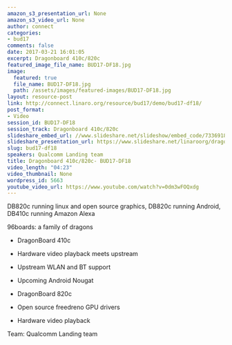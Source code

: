 ```yaml
---
amazon_s3_presentation_url: None
amazon_s3_video_url: None
author: connect
categories:
- bud17
comments: false
date: 2017-03-21 16:01:05
excerpt: Dragonboard 410c/820c
featured_image_file_name: BUD17-DF18.jpg
image:
  featured: true
  file_name: BUD17-DF18.jpg
  path: /assets/images/featured-images/BUD17-DF18.jpg
layout: resource-post
link: http://connect.linaro.org/resource/bud17/demo/bud17-df18/
post_format:
- Video
session_id: BUD17-DF18
session_track: Dragonboard 410c/820c
slideshare_embed_url: //www.slideshare.net/slideshow/embed_code/73369189
slideshare_presentation_url: https://www.slideshare.net/linaroorg/dragonboard-410c820c
slug: bud17-df18
speakers: Qualcomm Landing team
title: Dragonboard 410c/820c- BUD17-DF18
video_length: "04:23"
video_thumbnail: None
wordpress_id: 5663
youtube_video_url: https://www.youtube.com/watch?v=0dm3wFOQxdg
---
```


DB820c running linux and open source graphics, DB820c running Android, DB410c running Amazon Alexa

96boards: a family of dragons

- DragonBoard 410c

- Hardware video playback meets upstream

- Upstream WLAN and BT support

- Upcoming Android Nougat

- DragonBoard 820c

- Open source freedreno GPU drivers

- Hardware video playback


Team: Qualcomm Landing team